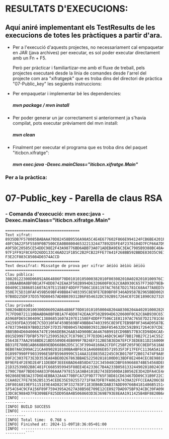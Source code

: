 RESULTATS D'EXECUCIONS:
=================================

## Aquí aniré implementant els TestResults de les execucions de totes les pràctiques a partir d'ara.

* Per a l'execució d'aquests projectes, no necessariament cal empaquetar en JAR (java archives) per executar, es sol poder executar directament amb un Fn + F5.

    Però per pràcticar i familiartizar-me amb el fluxe de treball, pels projectes executaré desde la línia de comandes desde l'arrel del projecte com ara "xifratgepk" que es troba dins del directori de pràctica "07-Public_key" les següents instruccions:

* Per empaquetar i implementar bé les dependencies:
    ##### mvn package / mvn install

* Per poder generar un jar correctament si anteriorment ja s'havia compilat, pots executar prèviament del mvn install:
    ##### mvn clean

* Finalment per executar el programa que es troba dins del paquet "iticbcn.xifratge":
    ##### mvn exec:java -Dexec.mainClass="iticbcn.xifratge.Main"

### Per a la pràctica:

07-Public_key - Parella de claus RSA
=================================

### - Comanda d'execució: mvn exec:java -Dexec.mainClass="iticbcn.xifratge.Main"

````
=================================
Text xifrat:
8935DB7F578085BABAAA70D82458B9556A98A5C4E4E677602F866E994124FCB6BE4201F76F0EC57A299675775955828EF0D02DAF57909C4EE2A3FB74DD
40FC9A22F5F5589F0B7500CEA0B08004653221324477892D5FE4F2376104D7FCF66A7D9F26A37C6C335B3B50BB80DF4C80AAD8C35CAAF68305E8282504
A9F5DC20585CE54DDC98E2F43A98776BD6ABB73A071ADEBA9E6C3EAC7985B9388BC48A42B77AF13597A53AD5DF03B689B196CB1E5408A1B4176847B7F1
97F1FF91F8C6FD26DD133C46AD21F1B5C2B2FCB22FFE77A41F268BB592BBDE83035C9E1EEBFFD279B8D3493FA4F9725F081ABD995EC078F6DD5D83A153
F3E2CF083C85084D0374ACCD
=================================
Text desxifrat: Missatge de prova per xifrar áéíóú àèìòù äëïöü
=================================
Clau pública:
30820122300D06092A864886F70D01010105000382010F003082010A0282010100976C1663797A062EDC79C5CEA0970B8FF572EB55C955C57C7FD98721
110BAAB0A8BF0B1A7F4DD8742EAA3F502B994D6320600F0C62C8AB930C657F736D79EB4D8C95471FF10271B51429B08E2FDDDB6E56D6F075A5968FD65C
00409C13886851607A197E1158EF4DDFF7506C1E81197AC765E7D21781C68A477A8ED7AB14A88383CFEC82A8BB341B113E87E397768EBBC2241593FDA3
350E7C5D310FAF459B569BF49BB847403395C8E9FE7EB9BF0F346AD9587B2965BBD0020A11C112ED3D67D60E402D1F1FC2C77F3051BE05C9478373948E
97B8D225DF37D3570D80457AD8B039312B6F854632DC592B917264C07CDE1890C027320BEE2ABCB7AD0AA1A08D0203010001
=================================
Clau privada:
308204BE020100300D06092A864886F70D0101010500048204A8308204A40201000282010100976C1663797A062EDC79C5CEA0970B8FF572EB55C955C5
7C7FD98721110BAAB0A8BF0B1A7F4DD8742EAA3F502B994D6320600F0C62C8AB930C657F736D79EB4D8C95471FF10271B51429B08E2FDDDB6E56D6F075
A5968FD65C00409C13886851607A197E1158EF4DDFF7506C1E81197AC765E7D21781C68A477A8ED7AB14A88383CFEC82A8BB341B113E87E397768EBBC2
241593FDA3350E7C5D310FAF459B569BF49BB847403395C8E9FE7EB9BF0F346AD9587B2965BBD0020A11C112ED3D67D60E402D1F1FC2C77F3051BE05C9
478373948E97B8D225DF37D3570D80457AD8B039312B6F854632DC592B917264C07CDE1890C027320BEE2ABCB7AD0AA1A08D02030100010282010019EA
3B85B04D6040066747E1966DEB626AB34D900BCA64676B991ECD9BB577B3CED98D6CAE43742B642E2A724DD7E99CF0B647F50A7606193F5AA29EAE6A9A
8915E99977DFBF5797125995382C7C8798C17F7D3D6146DC9CA6F7BB170B27C214C5527848F16E9B5C245BD7157DFE01CE97D03AC5E3D487D67427C749
25643E77AA2958BDE21BD5509DE4EB099F7B24EF312BE5B3EDA7EFCF3EDEB11D2160006047E7671F04527D5142E012DF3EE5AFC3AEC34A471A5012FB41
BB31FE780B1AB668B89EBD668B62D5C1C3F39948160A2CFDFC25BF205F9EC0EDF5618AEE04D912FC81A960E890FBDF1E72356B4CA5F6ECD3212C754666
9EB07A6CD99AC21CA48902818100BA4BF6C61A46086E85719535F3F17FEFC1136A5A11B2750B67377FD27941621B310B9A8879AF3662B0C814EE934B1D
D18997990FF9033996E5BFB5960999C514AA31E883582245C0CB0170F72B017474F9A894899C96CD7C3D7C4E829B20A63BF02CB8C2A54F9E87C6B8A272
D9F2C3037E73E3D353EA84BE0D267863BBAE522502818100D013BDF8E2404CEC8E98816F98CF26F8A5425638DE875801265E9081FF4698870296B9339A
BF9EFE4F2E9D2E4F11DEBDF3EEE6BAD64B58D4722C345048CDBFE69668874BE54568DE8AEC86A6999C525295CF3F592B89105A558B1CB067AC817DB0C8
21D325390D2B8C481FC6685959945F88EE4E42336C7B4A233B058133244902818024C091B9793B71B4640D0953B081672CE4593134FDA2C8266CC16D2D
1790C78AF7BD034A833F06AAA7978151A3AB4101B2743ED500DA1B0562E3D42DFA4CE4AD73FA0E95C2D0581475B81E1214E0DF99A81B12DAA712B50D1A
902868E9B3A237D6E4EBBA32A4A770BFCA72F9D77765F38D81CD63467DD09C31B9F22C32BD6C25028181008556B15D653749542A08C6A149EE2D8E16F0
CCAA02C7FE78362B51354CEDE35E592557271F9A7DFB7FA86267439A32FFCCEAA206C6BE5FFD3BF0E1D134E64C7C2A946F670E540D60D6EBBD59D3841E
28F8016819EF51151E9E44D82C9F332783F11E3EB6BCDAB37ADD99766B4181486B5151414CFB1553062ABB2ADE5B2DF7A902818100B9C8331E6C891EE1
5F54C64C9CFA156F89F7594395A2627A38B56E709E12CE8927DAD975BF924CBC39FA09843CA446726D8019FB3BBD89017B2C2509AC5075B0461AF0E512
13DC8C9884D7FB309BEF825DD958A4B5068603D3E369B793E8EAA1911425B4BF8820B6A95FCF0B4004566384E13ACA13359749392F2794C3E6C1E8
[INFO] ------------------------------------------------------------------------
[INFO] BUILD SUCCESS
[INFO] ------------------------------------------------------------------------
[INFO] Total time:  0.768 s
[INFO] Finished at: 2024-11-09T18:36:05+01:00
[INFO] ------------------------------------------------------------------------````
